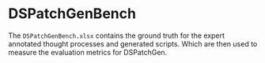 # DSPatchGenBench

The ```DSPatchGenBench.xlsx``` contains the ground truth for the expert annotated thought processes and generated scripts. Which are then used to measure the evaluation metrics for DSPatchGen.
